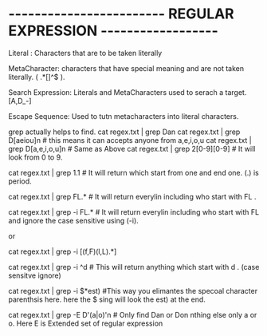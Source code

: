
# ------------------------ REGULAR EXPRESSION ------------------


Literal : Characters that are to be taken literally

MetaCharacter: characters that have special meaning and are not taken literally. ( .*[]^$ ).

Search Expression: Literals and MetaCharacters used to serach a target. [A,D_-]

Escape Sequence: Used to tutn metacharacters into literal characters.


grep actually helps to find.
cat regex.txt | grep Dan
cat regex.txt | grep D[aeiou]n # this means it can accepts anyone from a,e,i,o,u
cat regex.txt | grep D[a,e,i,o,u]n # Same as Above
cat regex.txt | grep 2[0-9][0-9] # It will look from 0 to 9.

cat regex.txt | grep 1.1 # It will return which start from one and end one. (.) is period.

cat regex.txt | grep FL.* # It will return everylin including who start with FL .

cat regex.txt | grep -i FL.* # It will return everylin including who start with FL and ignore the case sensitive using (-i).

or 

cat regex.txt | grep -i [(f,F)(l,L).*]



cat regex.txt | grep -i ^d # This will return anything which start with d . (case sensitve ignore)

cat regex.txt | grep -i $*est\) #This way you elimantes the specoal character parenthsis here. here the $ sing will look the est) at the end.

cat regex.txt | grep -E D'(a|o)'n # Only find Dan or Don nthing else only a or o. Here E is Extended set of regular expression
